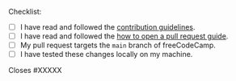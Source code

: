 Checklist:

<!-- Please follow this checklist and put an x in each of the boxes, like this: [x]. It will ensure that our team takes your pull request seriously. -->

- [ ] I have read and followed the [contribution guidelines](www.domain-does-not-exist-yet/contibuting).
- [ ] I have read and followed the [how to open a pull request guide](www.domain-does-not-exist-yet/creating-a-pull-request).
- [ ] My pull request targets the `main` branch of freeCodeCamp.
- [ ] I have tested these changes locally on my machine.

<!--If your pull request closes a GitHub issue, replace the XXXXX below with the issue number.-->

Closes #XXXXX

<!-- Feel free to add any additional description of changes below this line -->
